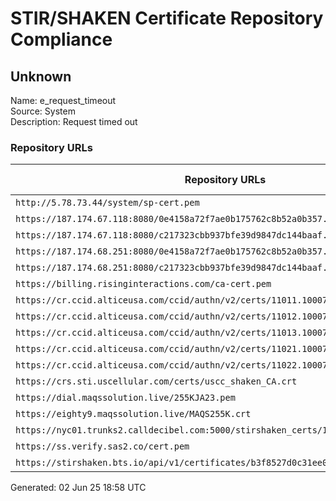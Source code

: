 # STIR/SHAKEN Certificate Repository Compliance

## Unknown

Name: e_request_timeout\
Source: System\
Description: Request timed out
### Repository URLs

| Repository URLs | Not After |  Problems | Link |
|-----------------|-----------|-----------|------|
| `http://5.78.73.44/system/sp-cert.pem` |  | true | [view](../../REPOS/b0374bbc02468fce87fb9e2571c88d76469f3119/README.md) |
| `https://187.174.67.118:8080/0e4158a72f7ae0b175762c8b52a0b357.cer` |  | true | [view](../../REPOS/31f8bc90c6a6b2fe0f55720201275bba86a34082/README.md) |
| `https://187.174.67.118:8080/c217323cbb937bfe39d9847dc144baaf.cer` |  | true | [view](../../REPOS/0b828ddf82f7680a5b9c34c5032916d01bcf2dc9/README.md) |
| `https://187.174.68.251:8080/0e4158a72f7ae0b175762c8b52a0b357.cer` |  | true | [view](../../REPOS/11c9c4c3114bf6e53136f617bbac66de25f9c9c9/README.md) |
| `https://187.174.68.251:8080/c217323cbb937bfe39d9847dc144baaf.cer` |  | true | [view](../../REPOS/e6d56f18a2c3948c677cff7f219cceabf781d87d/README.md) |
| `https://billing.risinginteractions.com/ca-cert.pem` |  | true | [view](../../REPOS/c87827911c42d949eeb3ab72d37f994dc3371aaf/README.md) |
| `https://cr.ccid.alticeusa.com/ccid/authn/v2/certs/11011.10007` |  | true | [view](../../REPOS/c96c93f0c3bbb7cba42a3e6c7ac34e8ae6f9caeb/README.md) |
| `https://cr.ccid.alticeusa.com/ccid/authn/v2/certs/11012.10007` |  | true | [view](../../REPOS/fa75bcee2e3746a474a51e77513151c4a459df9c/README.md) |
| `https://cr.ccid.alticeusa.com/ccid/authn/v2/certs/11013.10007` |  | true | [view](../../REPOS/84bb5d975780b2dcb9ef44bfd379a2defa932e5f/README.md) |
| `https://cr.ccid.alticeusa.com/ccid/authn/v2/certs/11021.10007` |  | true | [view](../../REPOS/d7aa26b0beeab515cea6e351a452e7e36f79a7de/README.md) |
| `https://cr.ccid.alticeusa.com/ccid/authn/v2/certs/11022.10007` |  | true | [view](../../REPOS/f0fef40686e9f573ca8e66dd7ae6658709bfa59a/README.md) |
| `https://crs.sti.uscellular.com/certs/uscc_shaken_CA.crt` |  | true | [view](../../REPOS/b2a4177b5a547e2a4c30c52aa4ff68a0b2d2899c/README.md) |
| `https://dial.maqssolution.live/255KJA23.pem` |  | true | [view](../../REPOS/f376e485e636045a531156ebf2bf9116e201a30d/README.md) |
| `https://eighty9.maqssolution.live/MAQS255K.crt` |  | true | [view](../../REPOS/fcc4cdb4bed5d498cd31b0ea1cfc1d7a847951c5/README.md) |
| `https://nyc01.trunks2.calldecibel.com:5000/stirshaken_certs/149K.pem` |  | true | [view](../../REPOS/b16568b0edf5403b4e836d10e1494c45c935b2c2/README.md) |
| `https://ss.verify.sas2.co/cert.pem` |  | true | [view](../../REPOS/4db9e0762985e72566407f6b4893a7cd30ce5a47/README.md) |
| `https://stirshaken.bts.io/api/v1/certificates/b3f8527d0c31ee0d9d9e19da01e8cf68.cer` |  | true | [view](../../REPOS/bbcb5a6f6b8ed016e644dc0203c867ebe0aa902c/README.md) |


Generated: 02 Jun 25 18:58 UTC